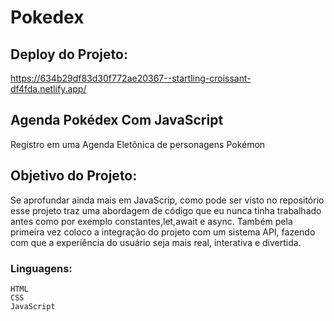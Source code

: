 # Pokedex

## Deploy do Projeto:
https://634b29df83d30f772ae20367--startling-croissant-df4fda.netlify.app/

## Agenda Pokédex Com JavaScript

Registro em uma Agenda Eletônica de personagens Pokémon

## Objetivo do Projeto:

Se aprofundar ainda mais em JavaScrip, como pode ser visto no repositório esse projeto traz uma abordagem de código que eu nunca tinha trabalhado antes como por exemplo constantes,let,await e async.
Também pela primeira vez coloco a integração do projeto com um sistema API, fazendo com que a experiência do usuário seja mais real, interativa e divertida.

### Linguagens:

    HTML
    CSS
    JavaScript
